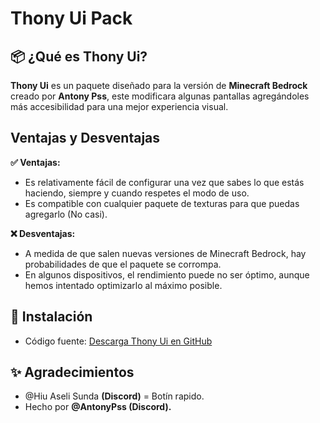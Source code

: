 # Thony Ui Pack

## 📦 ¿Qué es Thony Ui?
**Thony Ui** es un paquete diseñado para la versión de **Minecraft Bedrock** creado por **Antony Pss**, este modificara algunas pantallas agregándoles más accesibilidad para una mejor experiencia visual.

## Ventajas y Desventajas

**✅ Ventajas:**
- Es relativamente fácil de configurar una vez que sabes lo que estás haciendo, siempre y cuando respetes el modo de uso.
- Es compatible con cualquier paquete de texturas para que puedas agregarlo (No casi).

**❌ Desventajas:**
- A medida de que salen nuevas versiones de Minecraft Bedrock, hay probabilidades de que el paquete se corrompa.
- En algunos dispositivos, el rendimiento puede no ser óptimo, aunque hemos intentado optimizarlo al máximo posible.

## 📂 Instalación
- Código fuente: [Descarga Thony Ui en GitHub](none)

## ✨ Agradecimientos
- @Hiu Aseli Sunda **(Discord)** = Botín rapido.
- Hecho por **@AntonyPss (Discord).**
